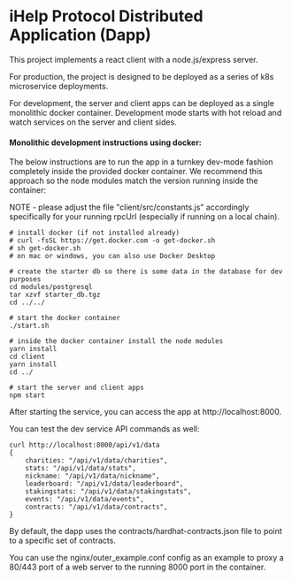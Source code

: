 # iHelp Protocol Distributed Application (Dapp)

This  project implements a react client with a node.js/express server.

For production, the project is designed to be deployed as a series of k8s microservice deployments.

For development, the server and client apps can be deployed as a single monolithic docker container. Development mode starts with hot reload and watch services on the server and client sides.

#### Monolithic development instructions using docker:

The below instructions are to run the app in a turnkey dev-mode fashion completely inside the provided docker container. We recommend this approach so the node modules match the version running inside the container:

NOTE - please adjust the file "client/src/constants.js" accordingly specifically for your running rpcUrl (especially if running on a local chain).

```
# install docker (if not installed already)
# curl -fsSL https://get.docker.com -o get-docker.sh
# sh get-docker.sh
# on mac or windows, you can also use Docker Desktop

# create the starter db so there is some data in the database for dev purposes
cd modules/postgresql
tar xzvf starter_db.tgz
cd ../../

# start the docker container
./start.sh

# inside the docker container install the node modules
yarn install
cd client
yarn install
cd ../

# start the server and client apps
npm start
```

After starting the service, you can access the app at http://localhost:8000.


You can test the dev service API commands as well:

```
curl http://localhost:8000/api/v1/data
{
    charities: "/api/v1/data/charities",
    stats: "/api/v1/data/stats",
    nickname: "/api/v1/data/nickname",
    leaderboard: "/api/v1/data/leaderboard",
    stakingstats: "/api/v1/data/stakingstats",
    events: "/api/v1/data/events",
    contracts: "/api/v1/data/contracts",
}
```

By default, the dapp uses the contracts/hardhat-contracts.json file to point to a specific set of contracts.

You can use the nginx/outer_example.conf config as an example to proxy a 80/443 port of a web server to the running 8000 port in the container.
